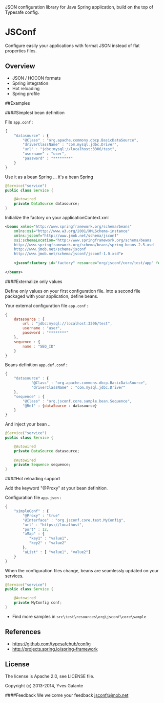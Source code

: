 JSON configuration library for Java Spring application, build on the top of Typesafe config.

JSConf
======

Configure easily your applications with format JSON instead of flat properties files.

## Overview

- JSON / HOCON formats
- Spring integration 
- Hot reloading
- Spring profile


##Examples

####Simplest bean definition 

File `app.conf` :

```javascript
{
	"datasource" : {
	    "@Class" : "org.apache.commons.dbcp.BasicDataSource",
	    "driverClassName" : "com.mysql.jdbc.Driver",
	    "url" : "jdbc:mysql://localhost:3306/test",
	    "username" : "user",
	    "password" : "********"
	}
}
```
Use it as a bean Spring ... it's a bean Spring 
```java  
@Service("service")
public class Service {

	@Autowired
    private DataSource datasource;
}
```

Initialize the factory on your applicationContext.xml
```xml  
<beans xmlns="http://www.springframework.org/schema/beans"
	xmlns:xsi="http://www.w3.org/2001/XMLSchema-instance" 
    xmlns:jsconf="http://www.jmob.net/schema/jsconf"
	xsi:schemaLocation="http://www.springframework.org/schema/beans
	http://www.springframework.org/schema/beans/spring-beans-2.5.xsd
	http://www.jmob.net/schema/jsconf
	http://www.jmob.net/schema/jsconf/jsconf-1.0.xsd">
	
	<jsconf:factory id="factory" resource="org/jsconf/core/test/app" format="CONF"/>
	 
</beans>
```

####Externalize only values

Define only values on your first configuration file. 
Into a second file packaged with your application, define beans.

Your external configuration file `app.conf` :

```javascript
{
	datasource : {
	    url : "jdbc:mysql://localhost:3306/test",
	    username : "user",
	    password : "********"
	}, 
	sequence : {
 		name : "SEQ_ID"
	}
}
```

Beans definition `app.def.conf`  :

```javascript
{
	"datasource" : {
	        "@Class" : "org.apache.commons.dbcp.BasicDataSource",
	        "driverClassName" : "com.mysql.jdbc.Driver"
	},     
	"sequence" : {
        "@Class" : "org.jsconf.core.sample.bean.Sequence",
        "@Ref" : {dataSource : datasource}
    }
}
```

And inject your bean ..

```java  
@Service("service")
public class Service {

	@Autowired
    private DataSource datasource;
    
	@Autowired
    private Sequence sequence;
}
```

####Hot reloading support 

Add the keyword "@Proxy" at your bean definition.

Configuration file `app.json` :

```javascript
{
	"simpleConf" : {
	    "@Proxy" : "true"
	    "@Interface" : "org.jsconf.core.test.MyConfig",
	    "url" : "https://localhost",
	    "port" : 12,
	    "aMap" : {
	       "key1" : "value1",
	       "key2" : "value2"
	    },
	    "aList" : [ "value1", "value2"]
	}
}
```
When the configuration files change, beans are seamlessly updated on your services.

```java  
@Service("service")
public class Service {

    @Autowired
    private MyConfig conf;
}
```

- Find more samples in `src\test\resources\org\jsconf\core\sample`

## References

- https://github.com/typesafehub/config
- http://projects.spring.io/spring-framework

## License

The license is Apache 2.0, see LICENSE file.

Copyright (c) 2013-2014, Yves Galante

####Feedback 
We welcome your feedback jsconf@jmob.net
